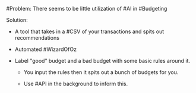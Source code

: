 #Problem: There seems to be little utilization of #AI in #Budgeting

Solution: 
- A tool that takes in a #CSV of your transactions and spits out recommendations

- Automated #WizardOfOz 

- Label "good" budget and a bad budget with some basic rules around it. 

  - You input the rules then it spits out a bunch of budgets for you. 

  - Use #API in the background to inform this.